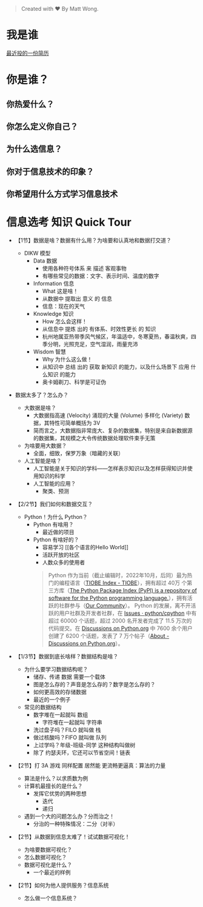 > Created with ❤️ By Matt Wong.


# 我是谁

[最近投的一份简历](https://prozuster.feishu.cn/docx/HoW0dSgSloRxGjxZxHCcjUnNnDg)

# 你是谁？

## 你热爱什么？

## 你怎么定义你自己？

## 为什么选信息？

## 你对于信息技术的印象？

## 你希望用什么方式学习信息技术

# 信息选考 知识 Quick Tour

- 【1节】数据是啥？数据有什么用？为啥要和认真地和数据打交道？
	- DIKW 模型
		- Data 数据
			- 使用各种符号体系 来 描述 客观事物
			- 有哪些常见的数据：文字、表示时间、温度的数字
		- Information 信息
			- What 这是啥！
			- 从数据中 提取出 意义 的 信息
			- 信息：现在的天气
		- Knowledge 知识
			- How 怎么会这样！
			- 从信息中 提炼 出的 有体系、时效性更长 的 知识
			- 杭州地属亚热带季风气候区，年温适中，冬寒夏热，春温秋爽，四季分明，光照充足，空气湿润，雨量充沛
		- Wisdom 智慧
			- Why 为什么这么做！
			- 从知识中 总结 出的 获取 新知识 的能力，以及什么场景下 应用 什么知识 的能力
			- 奥卡姆剃刀、科学是可证伪
- 数据太多了？怎么办？
	- 大数据是啥？
		- 大数据指高速 (Velocity) 涌现的大量 (Volume) 多样化 (Variety) 数据，其特性可简单概括为 3V
		- 简而言之，大数据指非常庞大、复杂的数据集，特别是来自新数据源的数据集，其规模之大令传统数据处理软件束手无策
	- 为啥要用大数据？
		- 全面，细致，保罗万象（暗藏的关联）
	- 人工智能是啥？
		- 人工智能是关于知识的学科――怎样表示知识以及怎样获得知识并使用知识的科学
		- 人工智能的应用？
			- 聚类、预测
- 【2/2节】我们如何和数据交互？
	- Python！为什么 Python？
		- Python 有啥用？
			- 最近做的项目
		- Python 有啥好的？
			- 容易学习 [[各个语言的Hello World]]
			- 活跃开放的社区
			- 人数众多的使用者
			> Python 作为当前（截止编辑时，2022年10月，后同）最为热门的编程语言（[TIOBE Index - TIOBE](https://www.tiobe.com/tiobe-index/)），拥有超过 40万 个第三方库（[The Python Package Index (PyPI) is a repository of software for the Python programming language.](https://pypi.org/)），拥有活跃的社群参与（[Our Community](https://www.python.org/community/)）。
			>  Python 的发展，离不开活跃的用户社群及开发者社群，在 [Issues · python/cpython](https://github.com/python/cpython/issues) 中有超过 60000 个话题，超过 2000 名开发者完成了 11.5 万次的 代码提交。在 [Discussions on Python.org](https://discuss.python.org/) 中 7600 余个用户 创建了 6200 个话题，发表了 7 万个帖子（[About - Discussions on Python.org](https://discuss.python.org/about)）。

- 【1/3节】数据到底长啥样？数据结构是啥？
	- 为什么要学习数据结构呢？
		- 储存、传递 数据 需要一个载体
		- 图是怎么存的？声音是怎么存的？数字是怎么存的？
		- 如何更高效的存储数据
		- 最近的一个例子
	- 常见的数据结构
		- 数字堆在一起就叫 数组
			- 字符堆在一起就叫 字符串
		- 洗过盘子吗？FILO 就叫做 栈
		- 做过核酸吗？FIFO 就叫做 队列
		- 上过学吗？年级-班级-同学 这种结构叫做树
		- 除了 约瑟夫环，它还可以节省空间！链表
- 【2节】打 3A 游戏 同样配置 居然能 更流畅更逼真：算法的力量
	- 算法是什么？以求质数为例
	- 计算机最擅长的是什么？
		- 发挥它优势的两种思想
			- 迭代
			- 递归
	- 遇到一个大的问题怎么办？分而治之！
		- 分治的一种特殊情况：二分（对半）
- 【2节】从数据到信息太难了！试试数据可视化！
	- 为啥要数据可视化？
	- 怎么数据可视化？
	- 数据可视化是什么？
		- 一个最近的样例
- 【2节】如何为他人提供服务？信息系统
	- 怎么做一个信息系统？

